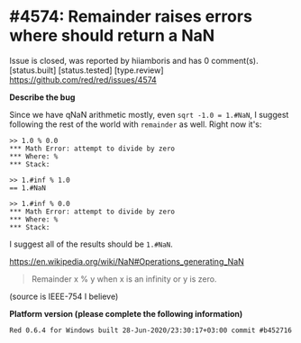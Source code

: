 
#4574: Remainder raises errors where should return a NaN
================================================================================
Issue is closed, was reported by hiiamboris and has 0 comment(s).
[status.built] [status.tested] [type.review]
<https://github.com/red/red/issues/4574>

**Describe the bug**

Since we have qNaN arithmetic mostly, even `sqrt -1.0 = 1.#NaN`, I suggest following the rest of the world with `remainder` as well.
Right now it's:
```
>> 1.0 % 0.0
*** Math Error: attempt to divide by zero
*** Where: %
*** Stack:  

>> 1.#inf % 1.0
== 1.#NaN

>> 1.#inf % 0.0
*** Math Error: attempt to divide by zero
*** Where: %
*** Stack:  
```
I suggest all of the results should be `1.#NaN`.

https://en.wikipedia.org/wiki/NaN#Operations_generating_NaN
> Remainder x % y when x is an infinity or y is zero.

(source is IEEE-754 I believe)

**Platform version (please complete the following information)**
```
Red 0.6.4 for Windows built 28-Jun-2020/23:30:17+03:00 commit #b452716
```



